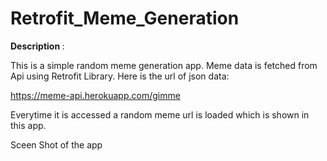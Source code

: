 # Retrofit_Meme_Generation
<b> Description </b> :

This is a simple random meme generation app. Meme data is fetched from Api using Retrofit Library.
Here is the url of json data:

https://meme-api.herokuapp.com/gimme

Everytime it is accessed a random meme url is loaded which is shown in this app.

Sceen Shot of the app
